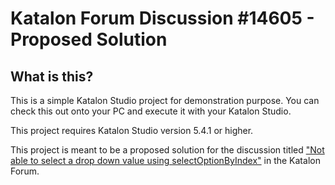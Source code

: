 Katalon Forum Discussion #14605 - Proposed Solution
===

## What is this?

This is a simple Katalon Studio project for demonstration purpose.
You can check this out onto your PC and execute it with your Katalon Studio.

This project requires Katalon Studio version 5.4.1 or higher.

This project is meant to be a proposed solution for the discussion titled ["Not able to select a drop down value using selectOptionByIndex"](https://forum.katalon.com/discussion/comment/14605) in the Katalon Forum.
